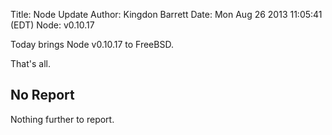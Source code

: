 Title: Node Update
Author: Kingdon Barrett
Date: Mon Aug 26 2013 11:05:41 (EDT)
Node: v0.10.17

Today brings Node v0.10.17 to FreeBSD.

That's all.

## No Report

Nothing further to report.
